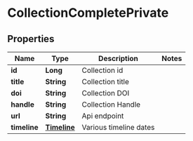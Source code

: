 
# CollectionCompletePrivate

## Properties
Name | Type | Description | Notes
------------ | ------------- | ------------- | -------------
**id** | **Long** | Collection id | 
**title** | **String** | Collection title | 
**doi** | **String** | Collection DOI | 
**handle** | **String** | Collection Handle | 
**url** | **String** | Api endpoint | 
**timeline** | [**Timeline**](Timeline.md) | Various timeline dates | 




